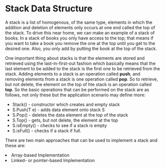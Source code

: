 <h1>Stack Data Structure</h1>
<p>
  A stack is a list of homogenous, of the same type, elements in which the
  addition and deletion of elements only occurs at one end called the top of the
  stack. To drive this near home, we can make an example of a stack of books. In
  a stack of books you only have access to the top; that means if you want to
  take a book you remove the one at the top until you get to the desired one.
  Also, you only add by putting the book at the top of the stack.
</p>

<p>
  One important thing about stacks is that the elements are stored and retrieved
  using the last-in-first-out fashion which basically means that the last
  element to be added to the stack is the first one to be retrieved from the
  stack. Adding elements to a stack is an operation called
  <strong>push</strong>, and removing elements from a stack is one operation
  called <strong>pop</strong>. So to retrieve, but not delete, the element on
  the top of hte stack is an operation called <strong>top</strong>. So the basic
  operations that can be performed on the stack are as follows, not only these
  but the application scenario may define more:
</p>

<ul>
  <li>Stack() - constructor which creates and empty stack</li>
  <li>S.Push(T e) - adds data element onto stack S</li>
  <li>S.Pop() - deletes the data element at the top of the stack</li>
  <li>S.Top() - gets, but not delete, the element at the top</li>
  <li>S.isEmpty() - checks to see if a stack is empty</li>
  <li>S.isFull() - checks if a stack if full.</li>
</ul>

<p>
  There are two main approaches that can be used to implement a stack and these
  are:
  <li>Array-based Implementation</li>
  <li>Linked- or pointer-based Implementation</li>
</p>
